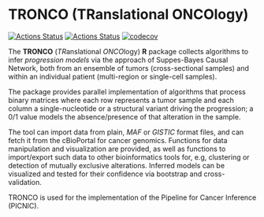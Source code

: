 TRONCO (TRanslational ONCOlogy)
===============================

[![Actions Status](https://github.com/BIMIB-DISCo/TRONCO/workflows/check-master/badge.svg)](https://github.com/BIMIB-DISCo/TRONCO/actions?query=workflow%3Acheck-master)
[![Actions Status](https://github.com/BIMIB-DISCo/TRONCO/workflows/check-development/badge.svg)](https://github.com/BIMIB-DISCo/TRONCO/actions?query=workflow%3Acheck-development)
[![codecov](https://codecov.io/gh/BIMIB-DISCo/TRONCO/branch/master/graph/badge.svg)](https://codecov.io/gh/BIMIB-DISCo/TRONCO)


The **TRONCO** (*TR*anslational *ONCO*logy) **R** package collects algorithms to infer *progression models* via the approach of Suppes-Bayes Causal Network, both from an ensemble of tumors (cross-sectional samples) and within an individual patient (multi-region or single-cell samples). 

The package provides parallel implementation of algorithms that process binary matrices where each row represents a tumor sample and each column a single-nucleotide or a structural variant driving the progression; a 0/1 value models the absence/presence of that alteration in the sample. 

The tool can import data from plain, *MAF* or *GISTIC* format files, and can fetch it from the cBioPortal for cancer genomics. Functions for  data manipulation and visualization are provided, as well as functions to import/export such data to other bioinformatics  tools for, e.g, clustering or detection of mutually exclusive alterations. Inferred models can be visualized and tested for their confidence via bootstrap and cross-validation. 

TRONCO is used for the implementation of the Pipeline for Cancer Inference (PICNIC). 
